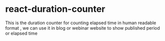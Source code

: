 # react-duration-counter
This is the duration counter for counting elapsed time in human readable format , we can use it in blog or webinar website to show published period or elapsed time
